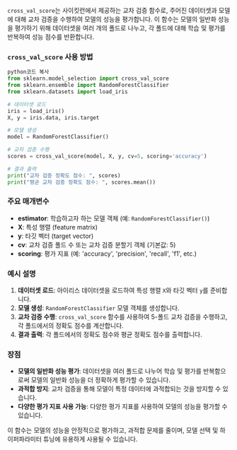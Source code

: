 `cross_val_score`는 사이킷런에서 제공하는 교차 검증 함수로, 주어진 데이터셋과 모델에 대해 교차 검증을 수행하여 모델의 성능을 평가합니다. 이 함수는 모델의 일반화 성능을 평가하기 위해 데이터셋을 여러 개의 폴드로 나누고, 각 폴드에 대해 학습 및 평가를 반복하여 성능 점수를 반환합니다.

### `cross_val_score` 사용 방법

```python
python코드 복사
from sklearn.model_selection import cross_val_score
from sklearn.ensemble import RandomForestClassifier
from sklearn.datasets import load_iris

# 데이터셋 로드
iris = load_iris()
X, y = iris.data, iris.target

# 모델 생성
model = RandomForestClassifier()

# 교차 검증 수행
scores = cross_val_score(model, X, y, cv=5, scoring='accuracy')

# 결과 출력
print("교차 검증 정확도 점수: ", scores)
print("평균 교차 검증 정확도 점수: ", scores.mean())

```

### 주요 매개변수

- **estimator**: 학습하고자 하는 모델 객체 (예: `RandomForestClassifier()`)
- **X**: 특성 행렬 (feature matrix)
- **y**: 타깃 벡터 (target vector)
- **cv**: 교차 검증 폴드 수 또는 교차 검증 분할기 객체 (기본값: 5)
- **scoring**: 평가 지표 (예: 'accuracy', 'precision', 'recall', 'f1', etc.)

### 예시 설명

1. **데이터셋 로드**: 아이리스 데이터셋을 로드하여 특성 행렬 `X`와 타깃 벡터 `y`를 준비합니다.
2. **모델 생성**: `RandomForestClassifier` 모델 객체를 생성합니다.
3. **교차 검증 수행**: `cross_val_score` 함수를 사용하여 5-폴드 교차 검증을 수행하고, 각 폴드에서의 정확도 점수를 계산합니다.
4. **결과 출력**: 각 폴드에서의 정확도 점수와 평균 정확도 점수를 출력합니다.

### 장점

- **모델의 일반화 성능 평가**: 데이터셋을 여러 폴드로 나누어 학습 및 평가를 반복함으로써 모델의 일반화 성능을 더 정확하게 평가할 수 있습니다.
- **과적합 방지**: 교차 검증을 통해 모델이 특정 데이터에 과적합되는 것을 방지할 수 있습니다.
- **다양한 평가 지표 사용 가능**: 다양한 평가 지표를 사용하여 모델의 성능을 평가할 수 있습니다.

이 함수는 모델의 성능을 안정적으로 평가하고, 과적합 문제를 줄이며, 모델 선택 및 하이퍼파라미터 튜닝에 유용하게 사용될 수 있습니다.